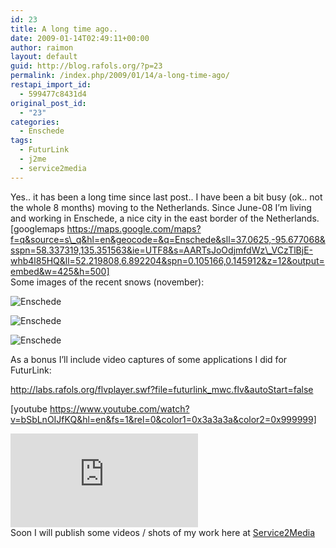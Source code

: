 ```yaml
---
id: 23
title: A long time ago..
date: 2009-01-14T02:49:11+00:00
author: raimon
layout: default
guid: http://blog.rafols.org/?p=23
permalink: /index.php/2009/01/14/a-long-time-ago/
restapi_import_id:
  - 599477c8431d4
original_post_id:
  - "23"
categories:
  - Enschede
tags:
  - FuturLink
  - j2me
  - service2media
---
```

Yes.. it has been a long time since last post.. I have been a bit busy (ok.. not the whole 8 months) moving to the Netherlands. Since June-08 I&#8217;m living and working in Enschede, a nice city in the east border of the Netherlands.  
[googlemaps https://maps.google.com/maps?f=q&source=s\_q&hl=en&geocode=&q=Enschede&sll=37.0625,-95.677068&sspn=58.337319,135.351563&ie=UTF8&s=AARTsJoOdjmfdWz\_VCzTlBjE-whb4l85HQ&ll=52.219808,6.892204&spn=0.105166,0.145912&z=12&output=embed&w=425&h=500]  
Some images of the recent snows (november):

![Enschede](http://labs.rafols.org/content/enschede1.jpg) 

![Enschede](http://labs.rafols.org/content/enschede2.jpg) 

![Enschede](http://labs.rafols.org/content/enschede3.jpg) 

As a bonus I&#8217;ll include video captures of some applications I did for FuturLink:

<http://labs.rafols.org/flvplayer.swf?file=futurlink_mwc.flv&autoStart=false>

[youtube https://www.youtube.com/watch?v=bSbLnOIJfKQ&hl=en&fs=1&rel=0&color1=0x3a3a3a&color2=0x999999] 

![](http://labs.rafols.org/img.php?id=mwc-post)  
Soon I will publish some videos / shots of my work here at [Service2Media](http://www.service2media.com)
